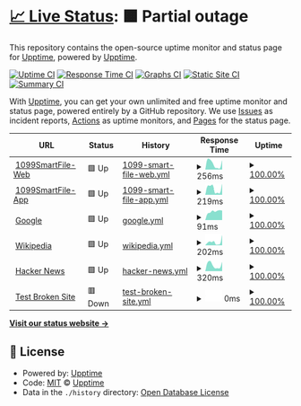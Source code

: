 # [📈 Live Status](https://status.1099smartfile.com): <!--live status--> **🟧 Partial outage**

This repository contains the open-source uptime monitor and status page for [Upptime](https://upptime.js.org), powered by [Upptime](https://github.com/upptime/upptime).

[![Uptime CI](https://github.com/SSATechnologies/1099smartfile-status/workflows/Uptime%20CI/badge.svg)](https://github.com/SSATechnologies/1099smartfile-status/actions?query=workflow%3A%22Uptime+CI%22)
[![Response Time CI](https://github.com/SSATechnologies/1099smartfile-status/workflows/Response%20Time%20CI/badge.svg)](https://github.com/SSATechnologies/1099smartfile-status/actions?query=workflow%3A%22Response+Time+CI%22)
[![Graphs CI](https://github.com/SSATechnologies/1099smartfile-status/workflows/Graphs%20CI/badge.svg)](https://github.com/SSATechnologies/1099smartfile-status/actions?query=workflow%3A%22Graphs+CI%22)
[![Static Site CI](https://github.com/SSATechnologies/1099smartfile-status/workflows/Static%20Site%20CI/badge.svg)](https://github.com/SSATechnologies/1099smartfile-status/actions?query=workflow%3A%22Static+Site+CI%22)
[![Summary CI](https://github.com/SSATechnologies/1099smartfile-status/workflows/Summary%20CI/badge.svg)](https://github.com/SSATechnologies/1099smartfile-status/actions?query=workflow%3A%22Summary+CI%22)

With [Upptime](https://upptime.js.org), you can get your own unlimited and free uptime monitor and status page, powered entirely by a GitHub repository. We use [Issues](https://github.com/upptime/upptime/issues) as incident reports, [Actions](https://github.com/SSATechnologies/1099smartfile-status/actions) as uptime monitors, and [Pages](https://status.1099smartfile.com) for the status page.

<!--start: status pages-->
<!-- This summary is generated by Upptime (https://github.com/upptime/upptime) -->
<!-- Do not edit this manually, your changes will be overwritten -->
<!-- prettier-ignore -->
| URL | Status | History | Response Time | Uptime |
| --- | ------ | ------- | ------------- | ------ |
| <img alt="" src="https://favicons.githubusercontent.com/www.1099smartfile.com" height="13"> [1099SmartFile-Web](https://www.1099smartfile.com) | 🟩 Up | [1099-smart-file-web.yml](https://github.com/SSATechnologies/1099smartfile-status/commits/HEAD/history/1099-smart-file-web.yml) | <details><summary><img alt="Response time graph" src="./graphs/1099-smart-file-web/response-time-week.png" height="20"> 256ms</summary><br><a href="https://status.1099smartfile.com/history/1099-smart-file-web"><img alt="Response time 278" src="https://img.shields.io/endpoint?url=https%3A%2F%2Fraw.githubusercontent.com%2FSSATechnologies%2F1099smartfile-status%2FHEAD%2Fapi%2F1099-smart-file-web%2Fresponse-time.json"></a><br><a href="https://status.1099smartfile.com/history/1099-smart-file-web"><img alt="24-hour response time 402" src="https://img.shields.io/endpoint?url=https%3A%2F%2Fraw.githubusercontent.com%2FSSATechnologies%2F1099smartfile-status%2FHEAD%2Fapi%2F1099-smart-file-web%2Fresponse-time-day.json"></a><br><a href="https://status.1099smartfile.com/history/1099-smart-file-web"><img alt="7-day response time 256" src="https://img.shields.io/endpoint?url=https%3A%2F%2Fraw.githubusercontent.com%2FSSATechnologies%2F1099smartfile-status%2FHEAD%2Fapi%2F1099-smart-file-web%2Fresponse-time-week.json"></a><br><a href="https://status.1099smartfile.com/history/1099-smart-file-web"><img alt="30-day response time 278" src="https://img.shields.io/endpoint?url=https%3A%2F%2Fraw.githubusercontent.com%2FSSATechnologies%2F1099smartfile-status%2FHEAD%2Fapi%2F1099-smart-file-web%2Fresponse-time-month.json"></a><br><a href="https://status.1099smartfile.com/history/1099-smart-file-web"><img alt="1-year response time 278" src="https://img.shields.io/endpoint?url=https%3A%2F%2Fraw.githubusercontent.com%2FSSATechnologies%2F1099smartfile-status%2FHEAD%2Fapi%2F1099-smart-file-web%2Fresponse-time-year.json"></a></details> | <details><summary><a href="https://status.1099smartfile.com/history/1099-smart-file-web">100.00%</a></summary><a href="https://status.1099smartfile.com/history/1099-smart-file-web"><img alt="All-time uptime 100.00%" src="https://img.shields.io/endpoint?url=https%3A%2F%2Fraw.githubusercontent.com%2FSSATechnologies%2F1099smartfile-status%2FHEAD%2Fapi%2F1099-smart-file-web%2Fuptime.json"></a><br><a href="https://status.1099smartfile.com/history/1099-smart-file-web"><img alt="24-hour uptime 100.00%" src="https://img.shields.io/endpoint?url=https%3A%2F%2Fraw.githubusercontent.com%2FSSATechnologies%2F1099smartfile-status%2FHEAD%2Fapi%2F1099-smart-file-web%2Fuptime-day.json"></a><br><a href="https://status.1099smartfile.com/history/1099-smart-file-web"><img alt="7-day uptime 100.00%" src="https://img.shields.io/endpoint?url=https%3A%2F%2Fraw.githubusercontent.com%2FSSATechnologies%2F1099smartfile-status%2FHEAD%2Fapi%2F1099-smart-file-web%2Fuptime-week.json"></a><br><a href="https://status.1099smartfile.com/history/1099-smart-file-web"><img alt="30-day uptime 100.00%" src="https://img.shields.io/endpoint?url=https%3A%2F%2Fraw.githubusercontent.com%2FSSATechnologies%2F1099smartfile-status%2FHEAD%2Fapi%2F1099-smart-file-web%2Fuptime-month.json"></a><br><a href="https://status.1099smartfile.com/history/1099-smart-file-web"><img alt="1-year uptime 100.00%" src="https://img.shields.io/endpoint?url=https%3A%2F%2Fraw.githubusercontent.com%2FSSATechnologies%2F1099smartfile-status%2FHEAD%2Fapi%2F1099-smart-file-web%2Fuptime-year.json"></a></details>
| <img alt="" src="https://favicons.githubusercontent.com/app.1099smartfile.com" height="13"> [1099SmartFile-App](https://app.1099smartfile.com) | 🟩 Up | [1099-smart-file-app.yml](https://github.com/SSATechnologies/1099smartfile-status/commits/HEAD/history/1099-smart-file-app.yml) | <details><summary><img alt="Response time graph" src="./graphs/1099-smart-file-app/response-time-week.png" height="20"> 219ms</summary><br><a href="https://status.1099smartfile.com/history/1099-smart-file-app"><img alt="Response time 221" src="https://img.shields.io/endpoint?url=https%3A%2F%2Fraw.githubusercontent.com%2FSSATechnologies%2F1099smartfile-status%2FHEAD%2Fapi%2F1099-smart-file-app%2Fresponse-time.json"></a><br><a href="https://status.1099smartfile.com/history/1099-smart-file-app"><img alt="24-hour response time 383" src="https://img.shields.io/endpoint?url=https%3A%2F%2Fraw.githubusercontent.com%2FSSATechnologies%2F1099smartfile-status%2FHEAD%2Fapi%2F1099-smart-file-app%2Fresponse-time-day.json"></a><br><a href="https://status.1099smartfile.com/history/1099-smart-file-app"><img alt="7-day response time 219" src="https://img.shields.io/endpoint?url=https%3A%2F%2Fraw.githubusercontent.com%2FSSATechnologies%2F1099smartfile-status%2FHEAD%2Fapi%2F1099-smart-file-app%2Fresponse-time-week.json"></a><br><a href="https://status.1099smartfile.com/history/1099-smart-file-app"><img alt="30-day response time 221" src="https://img.shields.io/endpoint?url=https%3A%2F%2Fraw.githubusercontent.com%2FSSATechnologies%2F1099smartfile-status%2FHEAD%2Fapi%2F1099-smart-file-app%2Fresponse-time-month.json"></a><br><a href="https://status.1099smartfile.com/history/1099-smart-file-app"><img alt="1-year response time 221" src="https://img.shields.io/endpoint?url=https%3A%2F%2Fraw.githubusercontent.com%2FSSATechnologies%2F1099smartfile-status%2FHEAD%2Fapi%2F1099-smart-file-app%2Fresponse-time-year.json"></a></details> | <details><summary><a href="https://status.1099smartfile.com/history/1099-smart-file-app">100.00%</a></summary><a href="https://status.1099smartfile.com/history/1099-smart-file-app"><img alt="All-time uptime 100.00%" src="https://img.shields.io/endpoint?url=https%3A%2F%2Fraw.githubusercontent.com%2FSSATechnologies%2F1099smartfile-status%2FHEAD%2Fapi%2F1099-smart-file-app%2Fuptime.json"></a><br><a href="https://status.1099smartfile.com/history/1099-smart-file-app"><img alt="24-hour uptime 100.00%" src="https://img.shields.io/endpoint?url=https%3A%2F%2Fraw.githubusercontent.com%2FSSATechnologies%2F1099smartfile-status%2FHEAD%2Fapi%2F1099-smart-file-app%2Fuptime-day.json"></a><br><a href="https://status.1099smartfile.com/history/1099-smart-file-app"><img alt="7-day uptime 100.00%" src="https://img.shields.io/endpoint?url=https%3A%2F%2Fraw.githubusercontent.com%2FSSATechnologies%2F1099smartfile-status%2FHEAD%2Fapi%2F1099-smart-file-app%2Fuptime-week.json"></a><br><a href="https://status.1099smartfile.com/history/1099-smart-file-app"><img alt="30-day uptime 100.00%" src="https://img.shields.io/endpoint?url=https%3A%2F%2Fraw.githubusercontent.com%2FSSATechnologies%2F1099smartfile-status%2FHEAD%2Fapi%2F1099-smart-file-app%2Fuptime-month.json"></a><br><a href="https://status.1099smartfile.com/history/1099-smart-file-app"><img alt="1-year uptime 100.00%" src="https://img.shields.io/endpoint?url=https%3A%2F%2Fraw.githubusercontent.com%2FSSATechnologies%2F1099smartfile-status%2FHEAD%2Fapi%2F1099-smart-file-app%2Fuptime-year.json"></a></details>
| <img alt="" src="https://favicons.githubusercontent.com/www.google.com" height="13"> [Google](https://www.google.com) | 🟩 Up | [google.yml](https://github.com/SSATechnologies/1099smartfile-status/commits/HEAD/history/google.yml) | <details><summary><img alt="Response time graph" src="./graphs/google/response-time-week.png" height="20"> 91ms</summary><br><a href="https://status.1099smartfile.com/history/google"><img alt="Response time 88" src="https://img.shields.io/endpoint?url=https%3A%2F%2Fraw.githubusercontent.com%2FSSATechnologies%2F1099smartfile-status%2FHEAD%2Fapi%2Fgoogle%2Fresponse-time.json"></a><br><a href="https://status.1099smartfile.com/history/google"><img alt="24-hour response time 99" src="https://img.shields.io/endpoint?url=https%3A%2F%2Fraw.githubusercontent.com%2FSSATechnologies%2F1099smartfile-status%2FHEAD%2Fapi%2Fgoogle%2Fresponse-time-day.json"></a><br><a href="https://status.1099smartfile.com/history/google"><img alt="7-day response time 91" src="https://img.shields.io/endpoint?url=https%3A%2F%2Fraw.githubusercontent.com%2FSSATechnologies%2F1099smartfile-status%2FHEAD%2Fapi%2Fgoogle%2Fresponse-time-week.json"></a><br><a href="https://status.1099smartfile.com/history/google"><img alt="30-day response time 88" src="https://img.shields.io/endpoint?url=https%3A%2F%2Fraw.githubusercontent.com%2FSSATechnologies%2F1099smartfile-status%2FHEAD%2Fapi%2Fgoogle%2Fresponse-time-month.json"></a><br><a href="https://status.1099smartfile.com/history/google"><img alt="1-year response time 88" src="https://img.shields.io/endpoint?url=https%3A%2F%2Fraw.githubusercontent.com%2FSSATechnologies%2F1099smartfile-status%2FHEAD%2Fapi%2Fgoogle%2Fresponse-time-year.json"></a></details> | <details><summary><a href="https://status.1099smartfile.com/history/google">100.00%</a></summary><a href="https://status.1099smartfile.com/history/google"><img alt="All-time uptime 100.00%" src="https://img.shields.io/endpoint?url=https%3A%2F%2Fraw.githubusercontent.com%2FSSATechnologies%2F1099smartfile-status%2FHEAD%2Fapi%2Fgoogle%2Fuptime.json"></a><br><a href="https://status.1099smartfile.com/history/google"><img alt="24-hour uptime 100.00%" src="https://img.shields.io/endpoint?url=https%3A%2F%2Fraw.githubusercontent.com%2FSSATechnologies%2F1099smartfile-status%2FHEAD%2Fapi%2Fgoogle%2Fuptime-day.json"></a><br><a href="https://status.1099smartfile.com/history/google"><img alt="7-day uptime 100.00%" src="https://img.shields.io/endpoint?url=https%3A%2F%2Fraw.githubusercontent.com%2FSSATechnologies%2F1099smartfile-status%2FHEAD%2Fapi%2Fgoogle%2Fuptime-week.json"></a><br><a href="https://status.1099smartfile.com/history/google"><img alt="30-day uptime 100.00%" src="https://img.shields.io/endpoint?url=https%3A%2F%2Fraw.githubusercontent.com%2FSSATechnologies%2F1099smartfile-status%2FHEAD%2Fapi%2Fgoogle%2Fuptime-month.json"></a><br><a href="https://status.1099smartfile.com/history/google"><img alt="1-year uptime 100.00%" src="https://img.shields.io/endpoint?url=https%3A%2F%2Fraw.githubusercontent.com%2FSSATechnologies%2F1099smartfile-status%2FHEAD%2Fapi%2Fgoogle%2Fuptime-year.json"></a></details>
| <img alt="" src="https://favicons.githubusercontent.com/en.wikipedia.org" height="13"> [Wikipedia](https://en.wikipedia.org) | 🟩 Up | [wikipedia.yml](https://github.com/SSATechnologies/1099smartfile-status/commits/HEAD/history/wikipedia.yml) | <details><summary><img alt="Response time graph" src="./graphs/wikipedia/response-time-week.png" height="20"> 202ms</summary><br><a href="https://status.1099smartfile.com/history/wikipedia"><img alt="Response time 219" src="https://img.shields.io/endpoint?url=https%3A%2F%2Fraw.githubusercontent.com%2FSSATechnologies%2F1099smartfile-status%2FHEAD%2Fapi%2Fwikipedia%2Fresponse-time.json"></a><br><a href="https://status.1099smartfile.com/history/wikipedia"><img alt="24-hour response time 628" src="https://img.shields.io/endpoint?url=https%3A%2F%2Fraw.githubusercontent.com%2FSSATechnologies%2F1099smartfile-status%2FHEAD%2Fapi%2Fwikipedia%2Fresponse-time-day.json"></a><br><a href="https://status.1099smartfile.com/history/wikipedia"><img alt="7-day response time 202" src="https://img.shields.io/endpoint?url=https%3A%2F%2Fraw.githubusercontent.com%2FSSATechnologies%2F1099smartfile-status%2FHEAD%2Fapi%2Fwikipedia%2Fresponse-time-week.json"></a><br><a href="https://status.1099smartfile.com/history/wikipedia"><img alt="30-day response time 219" src="https://img.shields.io/endpoint?url=https%3A%2F%2Fraw.githubusercontent.com%2FSSATechnologies%2F1099smartfile-status%2FHEAD%2Fapi%2Fwikipedia%2Fresponse-time-month.json"></a><br><a href="https://status.1099smartfile.com/history/wikipedia"><img alt="1-year response time 219" src="https://img.shields.io/endpoint?url=https%3A%2F%2Fraw.githubusercontent.com%2FSSATechnologies%2F1099smartfile-status%2FHEAD%2Fapi%2Fwikipedia%2Fresponse-time-year.json"></a></details> | <details><summary><a href="https://status.1099smartfile.com/history/wikipedia">100.00%</a></summary><a href="https://status.1099smartfile.com/history/wikipedia"><img alt="All-time uptime 100.00%" src="https://img.shields.io/endpoint?url=https%3A%2F%2Fraw.githubusercontent.com%2FSSATechnologies%2F1099smartfile-status%2FHEAD%2Fapi%2Fwikipedia%2Fuptime.json"></a><br><a href="https://status.1099smartfile.com/history/wikipedia"><img alt="24-hour uptime 100.00%" src="https://img.shields.io/endpoint?url=https%3A%2F%2Fraw.githubusercontent.com%2FSSATechnologies%2F1099smartfile-status%2FHEAD%2Fapi%2Fwikipedia%2Fuptime-day.json"></a><br><a href="https://status.1099smartfile.com/history/wikipedia"><img alt="7-day uptime 100.00%" src="https://img.shields.io/endpoint?url=https%3A%2F%2Fraw.githubusercontent.com%2FSSATechnologies%2F1099smartfile-status%2FHEAD%2Fapi%2Fwikipedia%2Fuptime-week.json"></a><br><a href="https://status.1099smartfile.com/history/wikipedia"><img alt="30-day uptime 100.00%" src="https://img.shields.io/endpoint?url=https%3A%2F%2Fraw.githubusercontent.com%2FSSATechnologies%2F1099smartfile-status%2FHEAD%2Fapi%2Fwikipedia%2Fuptime-month.json"></a><br><a href="https://status.1099smartfile.com/history/wikipedia"><img alt="1-year uptime 100.00%" src="https://img.shields.io/endpoint?url=https%3A%2F%2Fraw.githubusercontent.com%2FSSATechnologies%2F1099smartfile-status%2FHEAD%2Fapi%2Fwikipedia%2Fuptime-year.json"></a></details>
| <img alt="" src="https://favicons.githubusercontent.com/news.ycombinator.com" height="13"> [Hacker News](https://news.ycombinator.com) | 🟩 Up | [hacker-news.yml](https://github.com/SSATechnologies/1099smartfile-status/commits/HEAD/history/hacker-news.yml) | <details><summary><img alt="Response time graph" src="./graphs/hacker-news/response-time-week.png" height="20"> 320ms</summary><br><a href="https://status.1099smartfile.com/history/hacker-news"><img alt="Response time 342" src="https://img.shields.io/endpoint?url=https%3A%2F%2Fraw.githubusercontent.com%2FSSATechnologies%2F1099smartfile-status%2FHEAD%2Fapi%2Fhacker-news%2Fresponse-time.json"></a><br><a href="https://status.1099smartfile.com/history/hacker-news"><img alt="24-hour response time 484" src="https://img.shields.io/endpoint?url=https%3A%2F%2Fraw.githubusercontent.com%2FSSATechnologies%2F1099smartfile-status%2FHEAD%2Fapi%2Fhacker-news%2Fresponse-time-day.json"></a><br><a href="https://status.1099smartfile.com/history/hacker-news"><img alt="7-day response time 320" src="https://img.shields.io/endpoint?url=https%3A%2F%2Fraw.githubusercontent.com%2FSSATechnologies%2F1099smartfile-status%2FHEAD%2Fapi%2Fhacker-news%2Fresponse-time-week.json"></a><br><a href="https://status.1099smartfile.com/history/hacker-news"><img alt="30-day response time 342" src="https://img.shields.io/endpoint?url=https%3A%2F%2Fraw.githubusercontent.com%2FSSATechnologies%2F1099smartfile-status%2FHEAD%2Fapi%2Fhacker-news%2Fresponse-time-month.json"></a><br><a href="https://status.1099smartfile.com/history/hacker-news"><img alt="1-year response time 342" src="https://img.shields.io/endpoint?url=https%3A%2F%2Fraw.githubusercontent.com%2FSSATechnologies%2F1099smartfile-status%2FHEAD%2Fapi%2Fhacker-news%2Fresponse-time-year.json"></a></details> | <details><summary><a href="https://status.1099smartfile.com/history/hacker-news">100.00%</a></summary><a href="https://status.1099smartfile.com/history/hacker-news"><img alt="All-time uptime 99.95%" src="https://img.shields.io/endpoint?url=https%3A%2F%2Fraw.githubusercontent.com%2FSSATechnologies%2F1099smartfile-status%2FHEAD%2Fapi%2Fhacker-news%2Fuptime.json"></a><br><a href="https://status.1099smartfile.com/history/hacker-news"><img alt="24-hour uptime 100.00%" src="https://img.shields.io/endpoint?url=https%3A%2F%2Fraw.githubusercontent.com%2FSSATechnologies%2F1099smartfile-status%2FHEAD%2Fapi%2Fhacker-news%2Fuptime-day.json"></a><br><a href="https://status.1099smartfile.com/history/hacker-news"><img alt="7-day uptime 100.00%" src="https://img.shields.io/endpoint?url=https%3A%2F%2Fraw.githubusercontent.com%2FSSATechnologies%2F1099smartfile-status%2FHEAD%2Fapi%2Fhacker-news%2Fuptime-week.json"></a><br><a href="https://status.1099smartfile.com/history/hacker-news"><img alt="30-day uptime 98.83%" src="https://img.shields.io/endpoint?url=https%3A%2F%2Fraw.githubusercontent.com%2FSSATechnologies%2F1099smartfile-status%2FHEAD%2Fapi%2Fhacker-news%2Fuptime-month.json"></a><br><a href="https://status.1099smartfile.com/history/hacker-news"><img alt="1-year uptime 99.90%" src="https://img.shields.io/endpoint?url=https%3A%2F%2Fraw.githubusercontent.com%2FSSATechnologies%2F1099smartfile-status%2FHEAD%2Fapi%2Fhacker-news%2Fuptime-year.json"></a></details>
| <img alt="" src="https://favicons.githubusercontent.com/thissitedoesnotexist.koj.co" height="13"> [Test Broken Site](https://thissitedoesnotexist.koj.co) | 🟥 Down | [test-broken-site.yml](https://github.com/SSATechnologies/1099smartfile-status/commits/HEAD/history/test-broken-site.yml) | <details><summary><img alt="Response time graph" src="./graphs/test-broken-site/response-time-week.png" height="20"> 0ms</summary><br><a href="https://status.1099smartfile.com/history/test-broken-site"><img alt="Response time 0" src="https://img.shields.io/endpoint?url=https%3A%2F%2Fraw.githubusercontent.com%2FSSATechnologies%2F1099smartfile-status%2FHEAD%2Fapi%2Ftest-broken-site%2Fresponse-time.json"></a><br><a href="https://status.1099smartfile.com/history/test-broken-site"><img alt="24-hour response time 0" src="https://img.shields.io/endpoint?url=https%3A%2F%2Fraw.githubusercontent.com%2FSSATechnologies%2F1099smartfile-status%2FHEAD%2Fapi%2Ftest-broken-site%2Fresponse-time-day.json"></a><br><a href="https://status.1099smartfile.com/history/test-broken-site"><img alt="7-day response time 0" src="https://img.shields.io/endpoint?url=https%3A%2F%2Fraw.githubusercontent.com%2FSSATechnologies%2F1099smartfile-status%2FHEAD%2Fapi%2Ftest-broken-site%2Fresponse-time-week.json"></a><br><a href="https://status.1099smartfile.com/history/test-broken-site"><img alt="30-day response time 0" src="https://img.shields.io/endpoint?url=https%3A%2F%2Fraw.githubusercontent.com%2FSSATechnologies%2F1099smartfile-status%2FHEAD%2Fapi%2Ftest-broken-site%2Fresponse-time-month.json"></a><br><a href="https://status.1099smartfile.com/history/test-broken-site"><img alt="1-year response time 0" src="https://img.shields.io/endpoint?url=https%3A%2F%2Fraw.githubusercontent.com%2FSSATechnologies%2F1099smartfile-status%2FHEAD%2Fapi%2Ftest-broken-site%2Fresponse-time-year.json"></a></details> | <details><summary><a href="https://status.1099smartfile.com/history/test-broken-site">100.00%</a></summary><a href="https://status.1099smartfile.com/history/test-broken-site"><img alt="All-time uptime 100.00%" src="https://img.shields.io/endpoint?url=https%3A%2F%2Fraw.githubusercontent.com%2FSSATechnologies%2F1099smartfile-status%2FHEAD%2Fapi%2Ftest-broken-site%2Fuptime.json"></a><br><a href="https://status.1099smartfile.com/history/test-broken-site"><img alt="24-hour uptime 100.00%" src="https://img.shields.io/endpoint?url=https%3A%2F%2Fraw.githubusercontent.com%2FSSATechnologies%2F1099smartfile-status%2FHEAD%2Fapi%2Ftest-broken-site%2Fuptime-day.json"></a><br><a href="https://status.1099smartfile.com/history/test-broken-site"><img alt="7-day uptime 100.00%" src="https://img.shields.io/endpoint?url=https%3A%2F%2Fraw.githubusercontent.com%2FSSATechnologies%2F1099smartfile-status%2FHEAD%2Fapi%2Ftest-broken-site%2Fuptime-week.json"></a><br><a href="https://status.1099smartfile.com/history/test-broken-site"><img alt="30-day uptime 100.00%" src="https://img.shields.io/endpoint?url=https%3A%2F%2Fraw.githubusercontent.com%2FSSATechnologies%2F1099smartfile-status%2FHEAD%2Fapi%2Ftest-broken-site%2Fuptime-month.json"></a><br><a href="https://status.1099smartfile.com/history/test-broken-site"><img alt="1-year uptime 100.00%" src="https://img.shields.io/endpoint?url=https%3A%2F%2Fraw.githubusercontent.com%2FSSATechnologies%2F1099smartfile-status%2FHEAD%2Fapi%2Ftest-broken-site%2Fuptime-year.json"></a></details>

<!--end: status pages-->

[**Visit our status website →**](https://status.1099smartfile.com)

## 📄 License

- Powered by: [Upptime](https://github.com/upptime/upptime)
- Code: [MIT](./LICENSE) © [Upptime](https://upptime.js.org)
- Data in the `./history` directory: [Open Database License](https://opendatacommons.org/licenses/odbl/1-0/)
